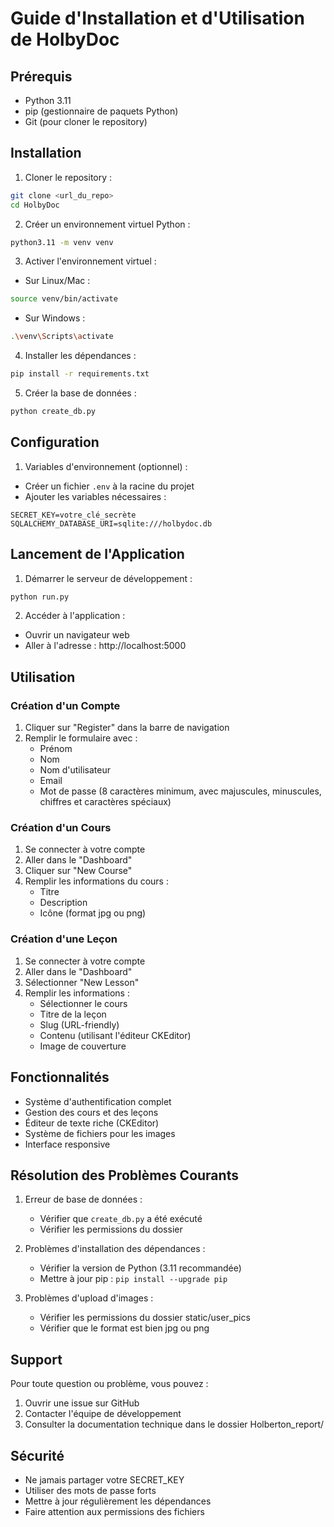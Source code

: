 # Guide d'Installation et d'Utilisation de HolbyDoc

## Prérequis
- Python 3.11
- pip (gestionnaire de paquets Python)
- Git (pour cloner le repository)

## Installation

1. Cloner le repository :
```bash
git clone <url_du_repo>
cd HolbyDoc
```

2. Créer un environnement virtuel Python :
```bash
python3.11 -m venv venv
```

3. Activer l'environnement virtuel :
- Sur Linux/Mac :
```bash
source venv/bin/activate
```
- Sur Windows :
```bash
.\venv\Scripts\activate
```

4. Installer les dépendances :
```bash
pip install -r requirements.txt
```

5. Créer la base de données :
```bash
python create_db.py
```

## Configuration

1. Variables d'environnement (optionnel) :
- Créer un fichier `.env` à la racine du projet
- Ajouter les variables nécessaires :
```
SECRET_KEY=votre_clé_secrète
SQLALCHEMY_DATABASE_URI=sqlite:///holbydoc.db
```

## Lancement de l'Application

1. Démarrer le serveur de développement :
```bash
python run.py
```

2. Accéder à l'application :
- Ouvrir un navigateur web
- Aller à l'adresse : http://localhost:5000

## Utilisation

### Création d'un Compte
1. Cliquer sur "Register" dans la barre de navigation
2. Remplir le formulaire avec :
   - Prénom
   - Nom
   - Nom d'utilisateur
   - Email
   - Mot de passe (8 caractères minimum, avec majuscules, minuscules, chiffres et caractères spéciaux)

### Création d'un Cours
1. Se connecter à votre compte
2. Aller dans le "Dashboard"
3. Cliquer sur "New Course"
4. Remplir les informations du cours :
   - Titre
   - Description
   - Icône (format jpg ou png)

### Création d'une Leçon
1. Se connecter à votre compte
2. Aller dans le "Dashboard"
3. Sélectionner "New Lesson"
4. Remplir les informations :
   - Sélectionner le cours
   - Titre de la leçon
   - Slug (URL-friendly)
   - Contenu (utilisant l'éditeur CKEditor)
   - Image de couverture

## Fonctionnalités

- Système d'authentification complet
- Gestion des cours et des leçons
- Éditeur de texte riche (CKEditor)
- Système de fichiers pour les images
- Interface responsive

## Résolution des Problèmes Courants

1. Erreur de base de données :
   - Vérifier que `create_db.py` a été exécuté
   - Vérifier les permissions du dossier

2. Problèmes d'installation des dépendances :
   - Vérifier la version de Python (3.11 recommandée)
   - Mettre à jour pip : `pip install --upgrade pip`

3. Problèmes d'upload d'images :
   - Vérifier les permissions du dossier static/user_pics
   - Vérifier que le format est bien jpg ou png

## Support

Pour toute question ou problème, vous pouvez :
1. Ouvrir une issue sur GitHub
2. Contacter l'équipe de développement
3. Consulter la documentation technique dans le dossier Holberton_report/

## Sécurité

- Ne jamais partager votre SECRET_KEY
- Utiliser des mots de passe forts
- Mettre à jour régulièrement les dépendances
- Faire attention aux permissions des fichiers